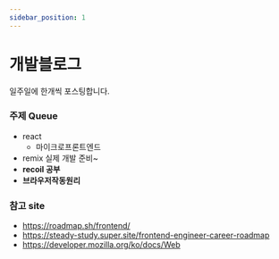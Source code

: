 ```yaml
---
sidebar_position: 1
---
```


# 개발블로그

일주일에 한개씩 포스팅합니다.

### 주제 Queue

- react
  - 마이크로프론트엔드
- remix 실제 개발 준비~
- **recoil 공부**
- **브라우저작동원리**

### 참고 site

- https://roadmap.sh/frontend/
- https://steady-study.super.site/frontend-engineer-career-roadmap
- https://developer.mozilla.org/ko/docs/Web
